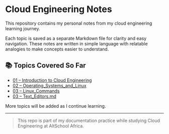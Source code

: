 # Cloud Engineering Notes

This repository contains my personal notes from my cloud engineering learning journey.

Each topic is saved as a separate Markdown file for clarity and easy navigation. These notes are written in simple language with relatable analogies to make concepts easier to understand.

## 📚 Topics Covered So Far

- [01 – Introduction to Cloud Engineering](01_cloud_engineering_intro.md)
- [02 – Operating_Systems_and_Linux](02_operating_systems_and_linux.md)
- [03 – Linux_Commands](03_linux_commands.md)
- [03 – Text_Editors.md](04_text_editors.md)


More topics will be added as I continue learning.

---

> This repo is part of my documentation practice while studying Cloud Engineering at AltSchool Africa.


